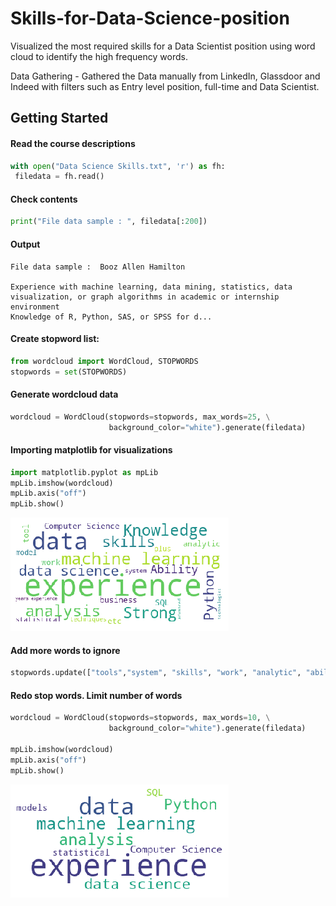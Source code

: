 # Skills-for-Data-Science-position

Visualized the most required skills for a Data Scientist position using word cloud to identify the high frequency words.

Data Gathering - Gathered the Data manually from LinkedIn, Glassdoor and Indeed with filters such as Entry level position, full-time and Data Scientist.

## Getting Started

#### Read the course descriptions

```python
with open("Data Science Skills.txt", 'r') as fh:
 filedata = fh.read()
```

#### Check contents

```python
print("File data sample : ", filedata[:200])
```

#### Output

```
File data sample :  Booz Allen Hamilton

Experience with machine learning, data mining, statistics, data visualization, or graph algorithms in academic or internship environment
Knowledge of R, Python, SAS, or SPSS for d...
```

#### Create stopword list:

```python
from wordcloud import WordCloud, STOPWORDS
stopwords = set(STOPWORDS)
```

#### Generate wordcloud data

```python
wordcloud = WordCloud(stopwords=stopwords, max_words=25, \
                      background_color="white").generate(filedata)
```

#### Importing matplotlib for visualizations

```python
import matplotlib.pyplot as mpLib
mpLib.imshow(wordcloud)
mpLib.axis("off")
mpLib.show()
```

![alt text](./img1.png "Logo Title Text 1")

#### Add more words to ignore

```python
stopwords.update(["tools","system", "skills", "work", "analytic", "ability", "model", "plus","technologies", "business", "etc", "advanced", "strong","knowledge"])
```

#### Redo stop words. Limit number of words

```python
wordcloud = WordCloud(stopwords=stopwords, max_words=10, \
                      background_color="white").generate(filedata)

mpLib.imshow(wordcloud)
mpLib.axis("off")
mpLib.show()
```

![alt text](./img2.png "Logo Title Text 1")


